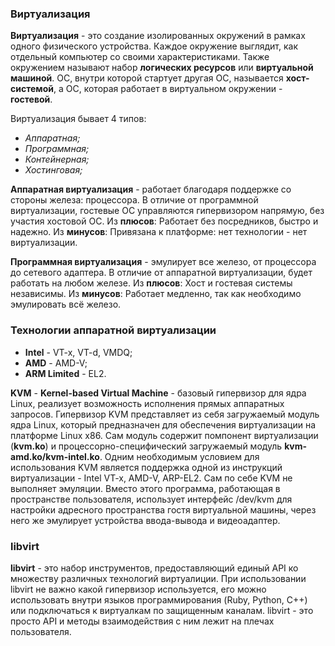 ### Виртуализация

**Виртуализация** - это создание изолированных окружений в рамках одного физического устройства. Каждое окружение выглядит, как отдельный компьютер со своими характеристиками. Также окружением называют набор **логических ресурсов** или **виртуальной машиной**. ОС, внутри которой стартует другая ОС, называется **хост-системой**, а ОС, которая работает в виртуальном окружении - **гостевой**.

Виртуализация бывает 4 типов:
 - _Аппаратная;_
 - _Программная;_
 - _Контейнерная;_
 - _Хостинговая;_

**Аппаратная виртуализация** - работает благодаря поддержке со стороны железа: процессора. В отличие от программной виртуализации, гостевые ОС управляются гипервизором напрямую, без участия хостовой ОС.
Из **плюсов**: Работает без посредников, быстро и надежно.
Из **минусов**: Привязана к платформе: нет технологии - нет виртуализации.

**Программная виртуализация** - эмулирует все железо, от процессора до сетевого адаптера. В отличие от аппаратной виртуализации, будет работать на любом железе.
Из **плюсов**: Хост и гостевая системы независимы.
Из **минусов**: Работает медленно, так как необходимо эмулировать всё железо.

### Технологии аппаратной виртуализации
 - **Intel** - VT-x, VT-d, VMDQ;
 - **AMD** - AMD-V;
 - **ARM Limited** - EL2.

**KVM** - **Kernel-based Virtual Machine** - базовый гипервизор для ядра Linux, реализует возможность исполнения прямых аппаратных запросов.
Гипервизор KVM представляет из себя загружаемый модуль ядра Linux, который предназначен для обеспечения виртуализации на платформе Linux x86. Сам модуль содержит помпонент виртуализации (**kvm.ko**) и процессорно-специфический загружаемый модуль **kvm-amd.ko/kvm-intel.ko**.
Одним необходимым условием для использования KVM является поддержка одной из инструкций виртуализации - Intel VT-x, AMD-V, ARP-EL2.
Сам по себе KVM не выполняет эмуляции. Вместо этого программа, работающая в пространстве пользователя, использует интерфейс /dev/kvm для настройки адресного пространства гостя виртуальной машины, через него же эмулирует устройства ввода-вывода и видеоадаптер.

### libvirt

**libvirt** - это набор инструментов, предоставляющий единый API ко множеству различных технологий виртуалиции. При использовании libvirt не важно какой гипервизор используется, его можно использовать внутри языков программирования (Ruby, Python, C++) или подключаться к виртуалкам по защищенным каналам. libvirt - это просто API и методы взаимодействия с ним лежит на плечах пользователя.
